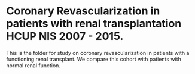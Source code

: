 # Coronary Revascularization in patients with renal transplantation HCUP NIS 2007 - 2015.


This is the folder for study on coronary revascularization in patients with a functioning renal transplant. We compare this cohort with patients with normal renal function.
